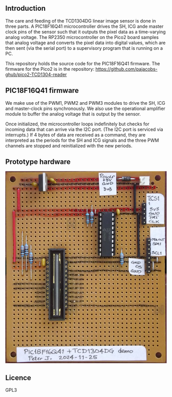Introduction
------------

The care and feeding of the TCD1304DG linear image sensor is done in three parts.
A PIC18F16Q41 microcontroller drives the SH, ICG ande master clock pins of the 
sensor such that it outputs the pixel data as a time-varying analog voltage.
The RP2350 microcontroller on the Pico2 board samples that analog voltage and converts 
the pixel data into digital values, which are then sent (via the serial port) 
to a supervisory program that is running on a PC.

This repository holds the source code for the PIC18F16Q41 firmware.
The firmware for the Pico2 is in the repository:
https://github.com/pajacobs-ghub/pico2-TCD1304-reader

PIC18F16Q41 firmware
--------------------

We make use of the PWM1, PWM2 and PWM3 modules to drive the SH, ICG and 
master-clock pins synchronously.
We also use the operational amplifier module to buffer the analog voltage 
that is output by the sensor.

Once initialized, the microcontroller loops indefinitely but checks for incoming
data that can arrive via the I2C port.
(The I2C port is serviced via interrupts.)
If 4 bytes of data are received as a command, they are interpreted as the periods
for the SH and ICG signals and the three PWM channels are stopped and reinitialized
with the new periods.

Prototype hardware
------------------

![Photograph of the driver board](./PIC18F16Q41-driving-TCD1304-linear-image-sensor.jpeg)


Licence
-------
GPL3


